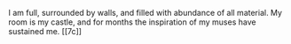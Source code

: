 I am full, surrounded by walls, and filled with abundance of all material. My room is my castle, and for months the inspiration of my muses have sustained me. [[7c]] 